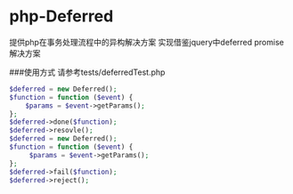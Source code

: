 # php-Deferred
提供php在事务处理流程中的异构解决方案
实现借鉴jquery中deferred promise解决方案


###使用方式 请参考tests/deferredTest.php
```php
$deferred = new Deferred();
$function = function ($event) {
    $params = $event->getParams();
};
$deferred->done($function);
$deferred->resovle();
$deferred = new Deferred();
$function = function ($event) {
     $params = $event->getParams();
};
$deferred->fail($function);
$deferred->reject();
```
